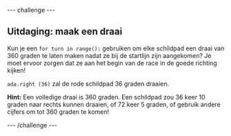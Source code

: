 \--- challenge \---

## Uitdaging: maak een draai

Kun je een `for turn in range():` gebruiken om elke schildpad een draai van 360 graden te laten maken nadat ze bij de startlijn zijn aangekomen? Je moet ervoor zorgen dat ze aan het begin van de race in de goede richting kijken!

` ada.right (36) ` zal de rode schildpad 36 graden draaien.

**Hint:** Een volledige draai is 360 graden. Een schildpad zou 36 keer 10 graden naar rechts kunnen draaien, of 72 keer 5 graden, of gebruik andere cijfers om tot 360 graden te komen!

\--- /challenge \---